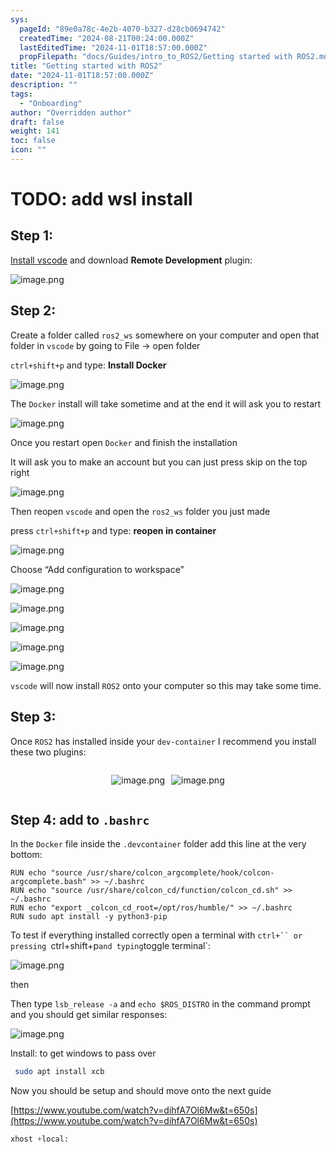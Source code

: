 ```yaml
---
sys:
  pageId: "89e0a78c-4e2b-4070-b327-d28cb0694742"
  createdTime: "2024-08-21T00:24:00.000Z"
  lastEditedTime: "2024-11-01T18:57:00.000Z"
  propFilepath: "docs/Guides/intro_to_ROS2/Getting started with ROS2.md"
title: "Getting started with ROS2"
date: "2024-11-01T18:57:00.000Z"
description: ""
tags:
  - "Onboarding"
author: "Overridden author"
draft: false
weight: 141
toc: false
icon: ""
---
```


# TODO: add wsl install

## Step 1:

[Install vscode](https://code.visualstudio.com/download) and download **Remote Development** plugin:

![image.png](https://prod-files-secure.s3.us-west-2.amazonaws.com/d518164a-d88e-44d1-a4ee-3adb3bd8bce0/efb52993-1881-4a40-b95e-6f020334f022/image.png?X-Amz-Algorithm=AWS4-HMAC-SHA256&X-Amz-Content-Sha256=UNSIGNED-PAYLOAD&X-Amz-Credential=ASIAZI2LB466ZJKVMR3Q%2F20250329%2Fus-west-2%2Fs3%2Faws4_request&X-Amz-Date=20250329T003818Z&X-Amz-Expires=3600&X-Amz-Security-Token=IQoJb3JpZ2luX2VjEAAaCXVzLXdlc3QtMiJGMEQCIESsWITx8fZLDPlpTk3CJmJ34AaYHUjUCYQqghNncOJ1AiAefz%2FuyaSGe42U3595RNy445RqrUdCgOwilG7CoO%2Bd3ir%2FAwhoEAAaDDYzNzQyMzE4MzgwNSIMPoMXQ%2BMCeLh6pr4TKtwDyJmF8zg27wh1Zo5oWhqx4zM4W9%2BRNnOAcn4EseXvzMG5o%2BmB5ruaeWmzvz0tsqIVPB4Ga0VIMg69QWr8zPmzjY6Ptlu%2F%2BODV6l3%2Bne5EEZTYtq%2BmvhKxbVDYirKnIrfq4lJm2j5QZK9pFwbF%2F5Gj8rDcUmYGUfCJmNjyTLNUxujtH5tyETdrWuaHOWa9Rolc13h6vr20x731NPKLBxXNBy%2FFzDWbErSmWcfbPTQz%2FpA2BxrJ3Uwza5i0I4FGbTutpzgnlO%2Fg3wWoa4ZkEWw5mc%2BQVfZcCYOMK4mouqRNm2WR%2FYMectSmumnsBu%2F%2BMXmgHYOXSBY6v5BEiPvMzUIpunYSuAOUQueBRw9V3aH1EMtcO0SJeQygDtcuK%2B6YfPeYAp8LUSu3smZD4%2BtNjr7GwPYdecd39p9niJUCbOVxfxFKe9iUBax3Wtn2VIiX5PZDl3blKfB4pNPX8ELsvBJfo69xjmLtGVfZYg4tfRNQGzHdDpW3qrQTK5dNUgOI7iOkTJnmvttgx7YmhroZowqSYwJ58TzkpKKGM0aK64G3aor%2B9yjU1kD8l3RaT%2BNPodztw69QXxOVil8dZnQh%2BhjvsdbdkJQRTqxnVI92moiXf%2B%2BBKU2YmWkzka7kc%2Bsw396cvwY6pgHvHaZj4mDrRbAQuvO5opLye8sAO%2BY2yNBk918BGJjuquP3ASacpIU0%2BdpnWCUbsZy8uHwZbAx92IsAB6UtWcp%2BIGkKJPljzykSNLC4VtNR1lKEsYRf3BrmGo8a%2BmB%2BSlIZgrAFoTcfepyQDumzWaPMy1EVrMIa8M5dNa0gNrGukn3RlQxpSokwWLe1rWvH9GtTZ4j%2BzIgAYQqo5dH3L3XFsygJUZ2J&X-Amz-Signature=fc23be50021c0ffc6e680ca3c45531f5f6041bf2e6c5e3d2ec4e5f539d298747&X-Amz-SignedHeaders=host&x-id=GetObject)

## Step 2:

Create a folder called `ros2_ws` somewhere on your computer and open that folder in `vscode` by going to File → open folder 

`ctrl+shift+p` and type: **Install Docker**

![image.png](https://prod-files-secure.s3.us-west-2.amazonaws.com/d518164a-d88e-44d1-a4ee-3adb3bd8bce0/2269dc0e-1cd5-47ff-bceb-c04ad9b2eab0/image.png?X-Amz-Algorithm=AWS4-HMAC-SHA256&X-Amz-Content-Sha256=UNSIGNED-PAYLOAD&X-Amz-Credential=ASIAZI2LB466ZJKVMR3Q%2F20250329%2Fus-west-2%2Fs3%2Faws4_request&X-Amz-Date=20250329T003818Z&X-Amz-Expires=3600&X-Amz-Security-Token=IQoJb3JpZ2luX2VjEAAaCXVzLXdlc3QtMiJGMEQCIESsWITx8fZLDPlpTk3CJmJ34AaYHUjUCYQqghNncOJ1AiAefz%2FuyaSGe42U3595RNy445RqrUdCgOwilG7CoO%2Bd3ir%2FAwhoEAAaDDYzNzQyMzE4MzgwNSIMPoMXQ%2BMCeLh6pr4TKtwDyJmF8zg27wh1Zo5oWhqx4zM4W9%2BRNnOAcn4EseXvzMG5o%2BmB5ruaeWmzvz0tsqIVPB4Ga0VIMg69QWr8zPmzjY6Ptlu%2F%2BODV6l3%2Bne5EEZTYtq%2BmvhKxbVDYirKnIrfq4lJm2j5QZK9pFwbF%2F5Gj8rDcUmYGUfCJmNjyTLNUxujtH5tyETdrWuaHOWa9Rolc13h6vr20x731NPKLBxXNBy%2FFzDWbErSmWcfbPTQz%2FpA2BxrJ3Uwza5i0I4FGbTutpzgnlO%2Fg3wWoa4ZkEWw5mc%2BQVfZcCYOMK4mouqRNm2WR%2FYMectSmumnsBu%2F%2BMXmgHYOXSBY6v5BEiPvMzUIpunYSuAOUQueBRw9V3aH1EMtcO0SJeQygDtcuK%2B6YfPeYAp8LUSu3smZD4%2BtNjr7GwPYdecd39p9niJUCbOVxfxFKe9iUBax3Wtn2VIiX5PZDl3blKfB4pNPX8ELsvBJfo69xjmLtGVfZYg4tfRNQGzHdDpW3qrQTK5dNUgOI7iOkTJnmvttgx7YmhroZowqSYwJ58TzkpKKGM0aK64G3aor%2B9yjU1kD8l3RaT%2BNPodztw69QXxOVil8dZnQh%2BhjvsdbdkJQRTqxnVI92moiXf%2B%2BBKU2YmWkzka7kc%2Bsw396cvwY6pgHvHaZj4mDrRbAQuvO5opLye8sAO%2BY2yNBk918BGJjuquP3ASacpIU0%2BdpnWCUbsZy8uHwZbAx92IsAB6UtWcp%2BIGkKJPljzykSNLC4VtNR1lKEsYRf3BrmGo8a%2BmB%2BSlIZgrAFoTcfepyQDumzWaPMy1EVrMIa8M5dNa0gNrGukn3RlQxpSokwWLe1rWvH9GtTZ4j%2BzIgAYQqo5dH3L3XFsygJUZ2J&X-Amz-Signature=e34486af7b433382b88e06b91ab5faa6aaa463c8aff8d30b2f6e4c8b091ee233&X-Amz-SignedHeaders=host&x-id=GetObject)

The `Docker` install will take sometime and at the end it will ask you to restart

![image.png](https://prod-files-secure.s3.us-west-2.amazonaws.com/d518164a-d88e-44d1-a4ee-3adb3bd8bce0/ed233f78-be33-4b1f-b89c-9c346c0e961e/image.png?X-Amz-Algorithm=AWS4-HMAC-SHA256&X-Amz-Content-Sha256=UNSIGNED-PAYLOAD&X-Amz-Credential=ASIAZI2LB466ZJKVMR3Q%2F20250329%2Fus-west-2%2Fs3%2Faws4_request&X-Amz-Date=20250329T003818Z&X-Amz-Expires=3600&X-Amz-Security-Token=IQoJb3JpZ2luX2VjEAAaCXVzLXdlc3QtMiJGMEQCIESsWITx8fZLDPlpTk3CJmJ34AaYHUjUCYQqghNncOJ1AiAefz%2FuyaSGe42U3595RNy445RqrUdCgOwilG7CoO%2Bd3ir%2FAwhoEAAaDDYzNzQyMzE4MzgwNSIMPoMXQ%2BMCeLh6pr4TKtwDyJmF8zg27wh1Zo5oWhqx4zM4W9%2BRNnOAcn4EseXvzMG5o%2BmB5ruaeWmzvz0tsqIVPB4Ga0VIMg69QWr8zPmzjY6Ptlu%2F%2BODV6l3%2Bne5EEZTYtq%2BmvhKxbVDYirKnIrfq4lJm2j5QZK9pFwbF%2F5Gj8rDcUmYGUfCJmNjyTLNUxujtH5tyETdrWuaHOWa9Rolc13h6vr20x731NPKLBxXNBy%2FFzDWbErSmWcfbPTQz%2FpA2BxrJ3Uwza5i0I4FGbTutpzgnlO%2Fg3wWoa4ZkEWw5mc%2BQVfZcCYOMK4mouqRNm2WR%2FYMectSmumnsBu%2F%2BMXmgHYOXSBY6v5BEiPvMzUIpunYSuAOUQueBRw9V3aH1EMtcO0SJeQygDtcuK%2B6YfPeYAp8LUSu3smZD4%2BtNjr7GwPYdecd39p9niJUCbOVxfxFKe9iUBax3Wtn2VIiX5PZDl3blKfB4pNPX8ELsvBJfo69xjmLtGVfZYg4tfRNQGzHdDpW3qrQTK5dNUgOI7iOkTJnmvttgx7YmhroZowqSYwJ58TzkpKKGM0aK64G3aor%2B9yjU1kD8l3RaT%2BNPodztw69QXxOVil8dZnQh%2BhjvsdbdkJQRTqxnVI92moiXf%2B%2BBKU2YmWkzka7kc%2Bsw396cvwY6pgHvHaZj4mDrRbAQuvO5opLye8sAO%2BY2yNBk918BGJjuquP3ASacpIU0%2BdpnWCUbsZy8uHwZbAx92IsAB6UtWcp%2BIGkKJPljzykSNLC4VtNR1lKEsYRf3BrmGo8a%2BmB%2BSlIZgrAFoTcfepyQDumzWaPMy1EVrMIa8M5dNa0gNrGukn3RlQxpSokwWLe1rWvH9GtTZ4j%2BzIgAYQqo5dH3L3XFsygJUZ2J&X-Amz-Signature=8630b0d48f1d3a100a649aa10b2fbebaf43c38ce7f9a53dfec24c68dfd7cbe77&X-Amz-SignedHeaders=host&x-id=GetObject)

Once you restart open `Docker` and finish the installation

It will ask you to make an account but you can just press skip on the top right

![image.png](https://prod-files-secure.s3.us-west-2.amazonaws.com/d518164a-d88e-44d1-a4ee-3adb3bd8bce0/21010ad9-1659-4fd9-9f59-9932a09b2a3d/image.png?X-Amz-Algorithm=AWS4-HMAC-SHA256&X-Amz-Content-Sha256=UNSIGNED-PAYLOAD&X-Amz-Credential=ASIAZI2LB466ZJKVMR3Q%2F20250329%2Fus-west-2%2Fs3%2Faws4_request&X-Amz-Date=20250329T003818Z&X-Amz-Expires=3600&X-Amz-Security-Token=IQoJb3JpZ2luX2VjEAAaCXVzLXdlc3QtMiJGMEQCIESsWITx8fZLDPlpTk3CJmJ34AaYHUjUCYQqghNncOJ1AiAefz%2FuyaSGe42U3595RNy445RqrUdCgOwilG7CoO%2Bd3ir%2FAwhoEAAaDDYzNzQyMzE4MzgwNSIMPoMXQ%2BMCeLh6pr4TKtwDyJmF8zg27wh1Zo5oWhqx4zM4W9%2BRNnOAcn4EseXvzMG5o%2BmB5ruaeWmzvz0tsqIVPB4Ga0VIMg69QWr8zPmzjY6Ptlu%2F%2BODV6l3%2Bne5EEZTYtq%2BmvhKxbVDYirKnIrfq4lJm2j5QZK9pFwbF%2F5Gj8rDcUmYGUfCJmNjyTLNUxujtH5tyETdrWuaHOWa9Rolc13h6vr20x731NPKLBxXNBy%2FFzDWbErSmWcfbPTQz%2FpA2BxrJ3Uwza5i0I4FGbTutpzgnlO%2Fg3wWoa4ZkEWw5mc%2BQVfZcCYOMK4mouqRNm2WR%2FYMectSmumnsBu%2F%2BMXmgHYOXSBY6v5BEiPvMzUIpunYSuAOUQueBRw9V3aH1EMtcO0SJeQygDtcuK%2B6YfPeYAp8LUSu3smZD4%2BtNjr7GwPYdecd39p9niJUCbOVxfxFKe9iUBax3Wtn2VIiX5PZDl3blKfB4pNPX8ELsvBJfo69xjmLtGVfZYg4tfRNQGzHdDpW3qrQTK5dNUgOI7iOkTJnmvttgx7YmhroZowqSYwJ58TzkpKKGM0aK64G3aor%2B9yjU1kD8l3RaT%2BNPodztw69QXxOVil8dZnQh%2BhjvsdbdkJQRTqxnVI92moiXf%2B%2BBKU2YmWkzka7kc%2Bsw396cvwY6pgHvHaZj4mDrRbAQuvO5opLye8sAO%2BY2yNBk918BGJjuquP3ASacpIU0%2BdpnWCUbsZy8uHwZbAx92IsAB6UtWcp%2BIGkKJPljzykSNLC4VtNR1lKEsYRf3BrmGo8a%2BmB%2BSlIZgrAFoTcfepyQDumzWaPMy1EVrMIa8M5dNa0gNrGukn3RlQxpSokwWLe1rWvH9GtTZ4j%2BzIgAYQqo5dH3L3XFsygJUZ2J&X-Amz-Signature=2f785dd6bab00cc8bc1806a211f8e990774de86aadffc9ab1cb50d0c0ca9de78&X-Amz-SignedHeaders=host&x-id=GetObject)

Then reopen `vscode` and open the `ros2_ws` folder you just made

press `ctrl+shift+p` and type: **reopen in container**

![image.png](https://prod-files-secure.s3.us-west-2.amazonaws.com/d518164a-d88e-44d1-a4ee-3adb3bd8bce0/4e93b8c2-41ad-488c-8095-c74205196118/image.png?X-Amz-Algorithm=AWS4-HMAC-SHA256&X-Amz-Content-Sha256=UNSIGNED-PAYLOAD&X-Amz-Credential=ASIAZI2LB466ZJKVMR3Q%2F20250329%2Fus-west-2%2Fs3%2Faws4_request&X-Amz-Date=20250329T003818Z&X-Amz-Expires=3600&X-Amz-Security-Token=IQoJb3JpZ2luX2VjEAAaCXVzLXdlc3QtMiJGMEQCIESsWITx8fZLDPlpTk3CJmJ34AaYHUjUCYQqghNncOJ1AiAefz%2FuyaSGe42U3595RNy445RqrUdCgOwilG7CoO%2Bd3ir%2FAwhoEAAaDDYzNzQyMzE4MzgwNSIMPoMXQ%2BMCeLh6pr4TKtwDyJmF8zg27wh1Zo5oWhqx4zM4W9%2BRNnOAcn4EseXvzMG5o%2BmB5ruaeWmzvz0tsqIVPB4Ga0VIMg69QWr8zPmzjY6Ptlu%2F%2BODV6l3%2Bne5EEZTYtq%2BmvhKxbVDYirKnIrfq4lJm2j5QZK9pFwbF%2F5Gj8rDcUmYGUfCJmNjyTLNUxujtH5tyETdrWuaHOWa9Rolc13h6vr20x731NPKLBxXNBy%2FFzDWbErSmWcfbPTQz%2FpA2BxrJ3Uwza5i0I4FGbTutpzgnlO%2Fg3wWoa4ZkEWw5mc%2BQVfZcCYOMK4mouqRNm2WR%2FYMectSmumnsBu%2F%2BMXmgHYOXSBY6v5BEiPvMzUIpunYSuAOUQueBRw9V3aH1EMtcO0SJeQygDtcuK%2B6YfPeYAp8LUSu3smZD4%2BtNjr7GwPYdecd39p9niJUCbOVxfxFKe9iUBax3Wtn2VIiX5PZDl3blKfB4pNPX8ELsvBJfo69xjmLtGVfZYg4tfRNQGzHdDpW3qrQTK5dNUgOI7iOkTJnmvttgx7YmhroZowqSYwJ58TzkpKKGM0aK64G3aor%2B9yjU1kD8l3RaT%2BNPodztw69QXxOVil8dZnQh%2BhjvsdbdkJQRTqxnVI92moiXf%2B%2BBKU2YmWkzka7kc%2Bsw396cvwY6pgHvHaZj4mDrRbAQuvO5opLye8sAO%2BY2yNBk918BGJjuquP3ASacpIU0%2BdpnWCUbsZy8uHwZbAx92IsAB6UtWcp%2BIGkKJPljzykSNLC4VtNR1lKEsYRf3BrmGo8a%2BmB%2BSlIZgrAFoTcfepyQDumzWaPMy1EVrMIa8M5dNa0gNrGukn3RlQxpSokwWLe1rWvH9GtTZ4j%2BzIgAYQqo5dH3L3XFsygJUZ2J&X-Amz-Signature=0cf93d6479603189436115b4b0eb505419f8fe72a28439d5bba1c205644b7a7b&X-Amz-SignedHeaders=host&x-id=GetObject)

Choose “Add configuration to workspace”

![image.png](https://prod-files-secure.s3.us-west-2.amazonaws.com/d518164a-d88e-44d1-a4ee-3adb3bd8bce0/9560b282-5060-4989-ba37-97e7b2c22476/image.png?X-Amz-Algorithm=AWS4-HMAC-SHA256&X-Amz-Content-Sha256=UNSIGNED-PAYLOAD&X-Amz-Credential=ASIAZI2LB466ZJKVMR3Q%2F20250329%2Fus-west-2%2Fs3%2Faws4_request&X-Amz-Date=20250329T003818Z&X-Amz-Expires=3600&X-Amz-Security-Token=IQoJb3JpZ2luX2VjEAAaCXVzLXdlc3QtMiJGMEQCIESsWITx8fZLDPlpTk3CJmJ34AaYHUjUCYQqghNncOJ1AiAefz%2FuyaSGe42U3595RNy445RqrUdCgOwilG7CoO%2Bd3ir%2FAwhoEAAaDDYzNzQyMzE4MzgwNSIMPoMXQ%2BMCeLh6pr4TKtwDyJmF8zg27wh1Zo5oWhqx4zM4W9%2BRNnOAcn4EseXvzMG5o%2BmB5ruaeWmzvz0tsqIVPB4Ga0VIMg69QWr8zPmzjY6Ptlu%2F%2BODV6l3%2Bne5EEZTYtq%2BmvhKxbVDYirKnIrfq4lJm2j5QZK9pFwbF%2F5Gj8rDcUmYGUfCJmNjyTLNUxujtH5tyETdrWuaHOWa9Rolc13h6vr20x731NPKLBxXNBy%2FFzDWbErSmWcfbPTQz%2FpA2BxrJ3Uwza5i0I4FGbTutpzgnlO%2Fg3wWoa4ZkEWw5mc%2BQVfZcCYOMK4mouqRNm2WR%2FYMectSmumnsBu%2F%2BMXmgHYOXSBY6v5BEiPvMzUIpunYSuAOUQueBRw9V3aH1EMtcO0SJeQygDtcuK%2B6YfPeYAp8LUSu3smZD4%2BtNjr7GwPYdecd39p9niJUCbOVxfxFKe9iUBax3Wtn2VIiX5PZDl3blKfB4pNPX8ELsvBJfo69xjmLtGVfZYg4tfRNQGzHdDpW3qrQTK5dNUgOI7iOkTJnmvttgx7YmhroZowqSYwJ58TzkpKKGM0aK64G3aor%2B9yjU1kD8l3RaT%2BNPodztw69QXxOVil8dZnQh%2BhjvsdbdkJQRTqxnVI92moiXf%2B%2BBKU2YmWkzka7kc%2Bsw396cvwY6pgHvHaZj4mDrRbAQuvO5opLye8sAO%2BY2yNBk918BGJjuquP3ASacpIU0%2BdpnWCUbsZy8uHwZbAx92IsAB6UtWcp%2BIGkKJPljzykSNLC4VtNR1lKEsYRf3BrmGo8a%2BmB%2BSlIZgrAFoTcfepyQDumzWaPMy1EVrMIa8M5dNa0gNrGukn3RlQxpSokwWLe1rWvH9GtTZ4j%2BzIgAYQqo5dH3L3XFsygJUZ2J&X-Amz-Signature=0db2886bf97d9878096f20fdfca3ec44e0a941d2cf85c5026ca16adb95fbb744&X-Amz-SignedHeaders=host&x-id=GetObject)

![image.png](https://prod-files-secure.s3.us-west-2.amazonaws.com/d518164a-d88e-44d1-a4ee-3adb3bd8bce0/2ee63f81-886b-48e8-a553-dc6e5eac99e4/image.png?X-Amz-Algorithm=AWS4-HMAC-SHA256&X-Amz-Content-Sha256=UNSIGNED-PAYLOAD&X-Amz-Credential=ASIAZI2LB466ZJKVMR3Q%2F20250329%2Fus-west-2%2Fs3%2Faws4_request&X-Amz-Date=20250329T003818Z&X-Amz-Expires=3600&X-Amz-Security-Token=IQoJb3JpZ2luX2VjEAAaCXVzLXdlc3QtMiJGMEQCIESsWITx8fZLDPlpTk3CJmJ34AaYHUjUCYQqghNncOJ1AiAefz%2FuyaSGe42U3595RNy445RqrUdCgOwilG7CoO%2Bd3ir%2FAwhoEAAaDDYzNzQyMzE4MzgwNSIMPoMXQ%2BMCeLh6pr4TKtwDyJmF8zg27wh1Zo5oWhqx4zM4W9%2BRNnOAcn4EseXvzMG5o%2BmB5ruaeWmzvz0tsqIVPB4Ga0VIMg69QWr8zPmzjY6Ptlu%2F%2BODV6l3%2Bne5EEZTYtq%2BmvhKxbVDYirKnIrfq4lJm2j5QZK9pFwbF%2F5Gj8rDcUmYGUfCJmNjyTLNUxujtH5tyETdrWuaHOWa9Rolc13h6vr20x731NPKLBxXNBy%2FFzDWbErSmWcfbPTQz%2FpA2BxrJ3Uwza5i0I4FGbTutpzgnlO%2Fg3wWoa4ZkEWw5mc%2BQVfZcCYOMK4mouqRNm2WR%2FYMectSmumnsBu%2F%2BMXmgHYOXSBY6v5BEiPvMzUIpunYSuAOUQueBRw9V3aH1EMtcO0SJeQygDtcuK%2B6YfPeYAp8LUSu3smZD4%2BtNjr7GwPYdecd39p9niJUCbOVxfxFKe9iUBax3Wtn2VIiX5PZDl3blKfB4pNPX8ELsvBJfo69xjmLtGVfZYg4tfRNQGzHdDpW3qrQTK5dNUgOI7iOkTJnmvttgx7YmhroZowqSYwJ58TzkpKKGM0aK64G3aor%2B9yjU1kD8l3RaT%2BNPodztw69QXxOVil8dZnQh%2BhjvsdbdkJQRTqxnVI92moiXf%2B%2BBKU2YmWkzka7kc%2Bsw396cvwY6pgHvHaZj4mDrRbAQuvO5opLye8sAO%2BY2yNBk918BGJjuquP3ASacpIU0%2BdpnWCUbsZy8uHwZbAx92IsAB6UtWcp%2BIGkKJPljzykSNLC4VtNR1lKEsYRf3BrmGo8a%2BmB%2BSlIZgrAFoTcfepyQDumzWaPMy1EVrMIa8M5dNa0gNrGukn3RlQxpSokwWLe1rWvH9GtTZ4j%2BzIgAYQqo5dH3L3XFsygJUZ2J&X-Amz-Signature=383d37fff4793ea0e41d33eda18f631248a5e848200589981539ac1c1f2ca48c&X-Amz-SignedHeaders=host&x-id=GetObject)

![image.png](https://prod-files-secure.s3.us-west-2.amazonaws.com/d518164a-d88e-44d1-a4ee-3adb3bd8bce0/ae1580b2-b048-407e-aed9-b584224a7a04/image.png?X-Amz-Algorithm=AWS4-HMAC-SHA256&X-Amz-Content-Sha256=UNSIGNED-PAYLOAD&X-Amz-Credential=ASIAZI2LB466ZJKVMR3Q%2F20250329%2Fus-west-2%2Fs3%2Faws4_request&X-Amz-Date=20250329T003818Z&X-Amz-Expires=3600&X-Amz-Security-Token=IQoJb3JpZ2luX2VjEAAaCXVzLXdlc3QtMiJGMEQCIESsWITx8fZLDPlpTk3CJmJ34AaYHUjUCYQqghNncOJ1AiAefz%2FuyaSGe42U3595RNy445RqrUdCgOwilG7CoO%2Bd3ir%2FAwhoEAAaDDYzNzQyMzE4MzgwNSIMPoMXQ%2BMCeLh6pr4TKtwDyJmF8zg27wh1Zo5oWhqx4zM4W9%2BRNnOAcn4EseXvzMG5o%2BmB5ruaeWmzvz0tsqIVPB4Ga0VIMg69QWr8zPmzjY6Ptlu%2F%2BODV6l3%2Bne5EEZTYtq%2BmvhKxbVDYirKnIrfq4lJm2j5QZK9pFwbF%2F5Gj8rDcUmYGUfCJmNjyTLNUxujtH5tyETdrWuaHOWa9Rolc13h6vr20x731NPKLBxXNBy%2FFzDWbErSmWcfbPTQz%2FpA2BxrJ3Uwza5i0I4FGbTutpzgnlO%2Fg3wWoa4ZkEWw5mc%2BQVfZcCYOMK4mouqRNm2WR%2FYMectSmumnsBu%2F%2BMXmgHYOXSBY6v5BEiPvMzUIpunYSuAOUQueBRw9V3aH1EMtcO0SJeQygDtcuK%2B6YfPeYAp8LUSu3smZD4%2BtNjr7GwPYdecd39p9niJUCbOVxfxFKe9iUBax3Wtn2VIiX5PZDl3blKfB4pNPX8ELsvBJfo69xjmLtGVfZYg4tfRNQGzHdDpW3qrQTK5dNUgOI7iOkTJnmvttgx7YmhroZowqSYwJ58TzkpKKGM0aK64G3aor%2B9yjU1kD8l3RaT%2BNPodztw69QXxOVil8dZnQh%2BhjvsdbdkJQRTqxnVI92moiXf%2B%2BBKU2YmWkzka7kc%2Bsw396cvwY6pgHvHaZj4mDrRbAQuvO5opLye8sAO%2BY2yNBk918BGJjuquP3ASacpIU0%2BdpnWCUbsZy8uHwZbAx92IsAB6UtWcp%2BIGkKJPljzykSNLC4VtNR1lKEsYRf3BrmGo8a%2BmB%2BSlIZgrAFoTcfepyQDumzWaPMy1EVrMIa8M5dNa0gNrGukn3RlQxpSokwWLe1rWvH9GtTZ4j%2BzIgAYQqo5dH3L3XFsygJUZ2J&X-Amz-Signature=84e05123ee4ec23b4afa34c7b715d1a38bcf044aed72d85376e4a55021c70e03&X-Amz-SignedHeaders=host&x-id=GetObject)

![image.png](https://prod-files-secure.s3.us-west-2.amazonaws.com/d518164a-d88e-44d1-a4ee-3adb3bd8bce0/53255b28-f75e-430f-b9e3-c0ac8577e42b/image.png?X-Amz-Algorithm=AWS4-HMAC-SHA256&X-Amz-Content-Sha256=UNSIGNED-PAYLOAD&X-Amz-Credential=ASIAZI2LB466ZJKVMR3Q%2F20250329%2Fus-west-2%2Fs3%2Faws4_request&X-Amz-Date=20250329T003818Z&X-Amz-Expires=3600&X-Amz-Security-Token=IQoJb3JpZ2luX2VjEAAaCXVzLXdlc3QtMiJGMEQCIESsWITx8fZLDPlpTk3CJmJ34AaYHUjUCYQqghNncOJ1AiAefz%2FuyaSGe42U3595RNy445RqrUdCgOwilG7CoO%2Bd3ir%2FAwhoEAAaDDYzNzQyMzE4MzgwNSIMPoMXQ%2BMCeLh6pr4TKtwDyJmF8zg27wh1Zo5oWhqx4zM4W9%2BRNnOAcn4EseXvzMG5o%2BmB5ruaeWmzvz0tsqIVPB4Ga0VIMg69QWr8zPmzjY6Ptlu%2F%2BODV6l3%2Bne5EEZTYtq%2BmvhKxbVDYirKnIrfq4lJm2j5QZK9pFwbF%2F5Gj8rDcUmYGUfCJmNjyTLNUxujtH5tyETdrWuaHOWa9Rolc13h6vr20x731NPKLBxXNBy%2FFzDWbErSmWcfbPTQz%2FpA2BxrJ3Uwza5i0I4FGbTutpzgnlO%2Fg3wWoa4ZkEWw5mc%2BQVfZcCYOMK4mouqRNm2WR%2FYMectSmumnsBu%2F%2BMXmgHYOXSBY6v5BEiPvMzUIpunYSuAOUQueBRw9V3aH1EMtcO0SJeQygDtcuK%2B6YfPeYAp8LUSu3smZD4%2BtNjr7GwPYdecd39p9niJUCbOVxfxFKe9iUBax3Wtn2VIiX5PZDl3blKfB4pNPX8ELsvBJfo69xjmLtGVfZYg4tfRNQGzHdDpW3qrQTK5dNUgOI7iOkTJnmvttgx7YmhroZowqSYwJ58TzkpKKGM0aK64G3aor%2B9yjU1kD8l3RaT%2BNPodztw69QXxOVil8dZnQh%2BhjvsdbdkJQRTqxnVI92moiXf%2B%2BBKU2YmWkzka7kc%2Bsw396cvwY6pgHvHaZj4mDrRbAQuvO5opLye8sAO%2BY2yNBk918BGJjuquP3ASacpIU0%2BdpnWCUbsZy8uHwZbAx92IsAB6UtWcp%2BIGkKJPljzykSNLC4VtNR1lKEsYRf3BrmGo8a%2BmB%2BSlIZgrAFoTcfepyQDumzWaPMy1EVrMIa8M5dNa0gNrGukn3RlQxpSokwWLe1rWvH9GtTZ4j%2BzIgAYQqo5dH3L3XFsygJUZ2J&X-Amz-Signature=f182aec0438aa8874a60f49bf9c21239be19c0429dd2bac336d73cf18ab3e78c&X-Amz-SignedHeaders=host&x-id=GetObject)

![image.png](https://prod-files-secure.s3.us-west-2.amazonaws.com/d518164a-d88e-44d1-a4ee-3adb3bd8bce0/7c562767-5af9-4ffb-97d1-327bcdf4ee00/image.png?X-Amz-Algorithm=AWS4-HMAC-SHA256&X-Amz-Content-Sha256=UNSIGNED-PAYLOAD&X-Amz-Credential=ASIAZI2LB466ZJKVMR3Q%2F20250329%2Fus-west-2%2Fs3%2Faws4_request&X-Amz-Date=20250329T003818Z&X-Amz-Expires=3600&X-Amz-Security-Token=IQoJb3JpZ2luX2VjEAAaCXVzLXdlc3QtMiJGMEQCIESsWITx8fZLDPlpTk3CJmJ34AaYHUjUCYQqghNncOJ1AiAefz%2FuyaSGe42U3595RNy445RqrUdCgOwilG7CoO%2Bd3ir%2FAwhoEAAaDDYzNzQyMzE4MzgwNSIMPoMXQ%2BMCeLh6pr4TKtwDyJmF8zg27wh1Zo5oWhqx4zM4W9%2BRNnOAcn4EseXvzMG5o%2BmB5ruaeWmzvz0tsqIVPB4Ga0VIMg69QWr8zPmzjY6Ptlu%2F%2BODV6l3%2Bne5EEZTYtq%2BmvhKxbVDYirKnIrfq4lJm2j5QZK9pFwbF%2F5Gj8rDcUmYGUfCJmNjyTLNUxujtH5tyETdrWuaHOWa9Rolc13h6vr20x731NPKLBxXNBy%2FFzDWbErSmWcfbPTQz%2FpA2BxrJ3Uwza5i0I4FGbTutpzgnlO%2Fg3wWoa4ZkEWw5mc%2BQVfZcCYOMK4mouqRNm2WR%2FYMectSmumnsBu%2F%2BMXmgHYOXSBY6v5BEiPvMzUIpunYSuAOUQueBRw9V3aH1EMtcO0SJeQygDtcuK%2B6YfPeYAp8LUSu3smZD4%2BtNjr7GwPYdecd39p9niJUCbOVxfxFKe9iUBax3Wtn2VIiX5PZDl3blKfB4pNPX8ELsvBJfo69xjmLtGVfZYg4tfRNQGzHdDpW3qrQTK5dNUgOI7iOkTJnmvttgx7YmhroZowqSYwJ58TzkpKKGM0aK64G3aor%2B9yjU1kD8l3RaT%2BNPodztw69QXxOVil8dZnQh%2BhjvsdbdkJQRTqxnVI92moiXf%2B%2BBKU2YmWkzka7kc%2Bsw396cvwY6pgHvHaZj4mDrRbAQuvO5opLye8sAO%2BY2yNBk918BGJjuquP3ASacpIU0%2BdpnWCUbsZy8uHwZbAx92IsAB6UtWcp%2BIGkKJPljzykSNLC4VtNR1lKEsYRf3BrmGo8a%2BmB%2BSlIZgrAFoTcfepyQDumzWaPMy1EVrMIa8M5dNa0gNrGukn3RlQxpSokwWLe1rWvH9GtTZ4j%2BzIgAYQqo5dH3L3XFsygJUZ2J&X-Amz-Signature=b6d58fd933bb1a93ba6db0ed04b1251bfcfa945a14119e9146ea45a489dd4bba&X-Amz-SignedHeaders=host&x-id=GetObject)

`vscode` will now install `ROS2` onto your computer so this may take some time.

## Step 3:

Once `ROS2` has installed inside your `dev-container` I recommend you install these two plugins:

<div style="display: flex;flex-direction: row; column-gap:10px; max-width: 630px;justify-content: center;">
<div>

![image.png](https://prod-files-secure.s3.us-west-2.amazonaws.com/d518164a-d88e-44d1-a4ee-3adb3bd8bce0/3fc3d550-5a54-4ba1-ba6b-faa01cdb7369/image.png?X-Amz-Algorithm=AWS4-HMAC-SHA256&X-Amz-Content-Sha256=UNSIGNED-PAYLOAD&X-Amz-Credential=ASIAZI2LB4663ZJJVVPZ%2F20250329%2Fus-west-2%2Fs3%2Faws4_request&X-Amz-Date=20250329T003822Z&X-Amz-Expires=3600&X-Amz-Security-Token=IQoJb3JpZ2luX2VjEAAaCXVzLXdlc3QtMiJHMEUCIQCTWTqJLzFxL1NnI%2BdQK5knsaE62KuMZltfBoZM1WIuEwIgd%2FTNdKSuCPBd5b9ipP0IFgs4nXZ506SVBVKlX6Io%2BuQq%2FwMIaRAAGgw2Mzc0MjMxODM4MDUiDCM1sxPhgbOuTM8wKCrcA0XIZoXBQc4x7dF91zZaoyKrwWrJAOgMJabKhzGpLGXHGnl3bviXLTm1kZHC6xhEcjLITOPEirZZJ7iNDo%2B6m2MJ7KYrZuiqKUmJ1CKheOL3m3b1jFhJQFb3Dd6F9dPcqpP%2F6o8n3W6bY2S%2Be%2Bgs2kRIdKGtCQDM9rJ76Br2IaxqaFKZUQ0DRjfPlwXfmFqGrQv%2FdfvPhsWHPYZbgMzK2FQsKiDcqeImdiZ3%2FBlxmNSg3P9YPS6y5Jv09BCGvhf0sf0XOXvD3G0Q3hdsVL5Hue0znC8nAZap62FSSKMBxqsIFvnO0VTgVUGJG9J1peTZOdxsG7v89xpstwj6WvVr2HQTVSw8%2F1GKKRS4EglBM0ugVaqmT%2Ba0AseUjygC6ArD%2F74OxCHZV406aZDeN9U3cM%2F31Ls4IMiOf4XuXJN3bOXqIS6NvpAAzlaXD3AMQ3t7HnKrm82osqD1nBtPJRuKBiAZ2mc2KPfYrs0Ps7Od1nUFLqsFhiu0SuKFvby2I5xRTsANzOhUVwrrTadeaQ2ONJhXJCyoZYT4qvW5oAhuS3df8bKqt1yljaV9iLXZQO8RopKy9H%2FmIDmlp0eQ6jQXT7CfY%2B6M8gvIU5IJJ8dsZaw16YH6k9WgRk%2F2lI0CMMnfnL8GOqUBdIjsgsafb04Iuu7G0Rc9E4w2%2BNV8PdQLpl%2FON%2BqzYVpc9yrQPz3HBuyHspMfwRmyd50LZ4WIiQJe5MhxNUcE6WZvLOIXY6%2Be3ObD3hMbjQlQG28yVO3eDN1m4eMt%2F9ilzNLTHZfZKsK1ykiD%2FtORF6wazyYjY5PVA8qCa6hfXE4QRZxpolpwpw7ymRwZw%2F8kRnfQjTliDsTJYKe4SmrbcA0Pv9iD&X-Amz-Signature=124a7e1362c67c4fac6f1d211f6d1e71f104d3cd253969bd51795d9d14866862&X-Amz-SignedHeaders=host&x-id=GetObject)

</div>
<div>

![image.png](https://prod-files-secure.s3.us-west-2.amazonaws.com/d518164a-d88e-44d1-a4ee-3adb3bd8bce0/d994cc66-13c2-4093-a5a3-f84cf4601a82/image.png?X-Amz-Algorithm=AWS4-HMAC-SHA256&X-Amz-Content-Sha256=UNSIGNED-PAYLOAD&X-Amz-Credential=ASIAZI2LB466UMTVJTSJ%2F20250329%2Fus-west-2%2Fs3%2Faws4_request&X-Amz-Date=20250329T003822Z&X-Amz-Expires=3600&X-Amz-Security-Token=IQoJb3JpZ2luX2VjEAAaCXVzLXdlc3QtMiJIMEYCIQCFRiQsFcTsEhPoslvDnLcSOQIdYnoCTsN0C22%2FGZfxkgIhAPhuXiZeapx%2FqiDt60PKT4LPg2tKYn0zd7JAI8NKpEOWKv8DCGgQABoMNjM3NDIzMTgzODA1IgxXhneeJDj6I3k0Fycq3ANfAdNKmcTu9uhwfa%2FeD7G0k9s%2BaOHWAe5hzCOwC5c3ssSd%2Bqu2hzRm54ke0csAiVIVlTIMaUk58gajzV027ycqqoPhBkRLpQeZA2plEpDxblV8Cp7FZR5MykBOKsXIykzFwyrveb6%2BG4tDx2Puci84bQ43AiJF7njJ9BTBBnM2cAS4c0Rq8aDW3KiL7vehLg%2BNHulbWjaTTjNGhAW1eJKD7egU8PzNMBwyip1GD7SaDnrxnsr6tixxns3770WNreCYt3aVv1%2BhoVu2d%2Fn0uEPaAY7ULK%2F3abxjh%2Bq5HlbE8XQVUBn5MnN40mrD98vRqay%2FPywyAGVybFGieVeeEA4mzOrUzmRjEBAeXnb36XaNij2Kzu62onmeMBwga1T%2FmQ8V2NmljAJYsd6Q0igGzx9N%2BJY6R8XVgNqdtXVg9%2BgDiL%2FQDQpTA6h%2BLkHtZSxdrtp9JiXVBPdN6KiBQZm4sOMb%2FDgIu%2B1mO7%2B3jNKFJnJ2woBtfoJqdUmROICPAx8LgjvPi%2BBBUnTmsshsCJM4uxvyA7Cgwvv1oDlp6lz%2BALiE9mJZ3e%2F2WelxKb49MBsmZwiT31nlPCnobjcEiykp0Zwxbx%2BriYovBdM8FWP6QBzToOlyU4yJq8aitpS2OjD23py%2FBjqkATEQPzGG80o6eLN7C27Wp3phJX27PyHnsQQr79z%2FtkCvvBScwJz7amO50%2BF18gIiZMr4VQuBZr%2Bcu35WkprMUoV7AJBKHDp%2F0fTD6ahkzm5omVCjG9BiSKuYRFTDXvxaaWWOheIoZMSYH6dauzc0C0OPMT2EhDFCrQMa1BLr7OM8%2B2jOMdIWHI2siSigAXG0XB1CnQBmySzquWd2XUmPX9p2s5c1&X-Amz-Signature=dc0a6b226ec52f7c73367c3467bf28ee9c2745631f6a1e4de11e34872cbb05ed&X-Amz-SignedHeaders=host&x-id=GetObject)

</div>
</div>

## Step 4: add to `.bashrc`

In the `Docker` file inside the `.devcontainer` folder add this line at the very bottom: 

```docker
RUN echo "source /usr/share/colcon_argcomplete/hook/colcon-argcomplete.bash" >> ~/.bashrc
RUN echo "source /usr/share/colcon_cd/function/colcon_cd.sh" >> ~/.bashrc
RUN echo "export _colcon_cd_root=/opt/ros/humble/" >> ~/.bashrc
RUN sudo apt install -y python3-pip 
```

To test if everything installed correctly open a terminal with `ctrl+`` or pressing `ctrl+shift+p` and typing `toggle terminal`:

![image.png](https://prod-files-secure.s3.us-west-2.amazonaws.com/d518164a-d88e-44d1-a4ee-3adb3bd8bce0/6a4943d8-b04e-4c02-9a58-775f3384d1a5/image.png?X-Amz-Algorithm=AWS4-HMAC-SHA256&X-Amz-Content-Sha256=UNSIGNED-PAYLOAD&X-Amz-Credential=ASIAZI2LB466ZJKVMR3Q%2F20250329%2Fus-west-2%2Fs3%2Faws4_request&X-Amz-Date=20250329T003818Z&X-Amz-Expires=3600&X-Amz-Security-Token=IQoJb3JpZ2luX2VjEAAaCXVzLXdlc3QtMiJGMEQCIESsWITx8fZLDPlpTk3CJmJ34AaYHUjUCYQqghNncOJ1AiAefz%2FuyaSGe42U3595RNy445RqrUdCgOwilG7CoO%2Bd3ir%2FAwhoEAAaDDYzNzQyMzE4MzgwNSIMPoMXQ%2BMCeLh6pr4TKtwDyJmF8zg27wh1Zo5oWhqx4zM4W9%2BRNnOAcn4EseXvzMG5o%2BmB5ruaeWmzvz0tsqIVPB4Ga0VIMg69QWr8zPmzjY6Ptlu%2F%2BODV6l3%2Bne5EEZTYtq%2BmvhKxbVDYirKnIrfq4lJm2j5QZK9pFwbF%2F5Gj8rDcUmYGUfCJmNjyTLNUxujtH5tyETdrWuaHOWa9Rolc13h6vr20x731NPKLBxXNBy%2FFzDWbErSmWcfbPTQz%2FpA2BxrJ3Uwza5i0I4FGbTutpzgnlO%2Fg3wWoa4ZkEWw5mc%2BQVfZcCYOMK4mouqRNm2WR%2FYMectSmumnsBu%2F%2BMXmgHYOXSBY6v5BEiPvMzUIpunYSuAOUQueBRw9V3aH1EMtcO0SJeQygDtcuK%2B6YfPeYAp8LUSu3smZD4%2BtNjr7GwPYdecd39p9niJUCbOVxfxFKe9iUBax3Wtn2VIiX5PZDl3blKfB4pNPX8ELsvBJfo69xjmLtGVfZYg4tfRNQGzHdDpW3qrQTK5dNUgOI7iOkTJnmvttgx7YmhroZowqSYwJ58TzkpKKGM0aK64G3aor%2B9yjU1kD8l3RaT%2BNPodztw69QXxOVil8dZnQh%2BhjvsdbdkJQRTqxnVI92moiXf%2B%2BBKU2YmWkzka7kc%2Bsw396cvwY6pgHvHaZj4mDrRbAQuvO5opLye8sAO%2BY2yNBk918BGJjuquP3ASacpIU0%2BdpnWCUbsZy8uHwZbAx92IsAB6UtWcp%2BIGkKJPljzykSNLC4VtNR1lKEsYRf3BrmGo8a%2BmB%2BSlIZgrAFoTcfepyQDumzWaPMy1EVrMIa8M5dNa0gNrGukn3RlQxpSokwWLe1rWvH9GtTZ4j%2BzIgAYQqo5dH3L3XFsygJUZ2J&X-Amz-Signature=6764eb3bd2db6e0f1e0a5e72328984f3574e956f925a29d737d3be78704a4289&X-Amz-SignedHeaders=host&x-id=GetObject)

then 

Then type `lsb_release -a` and `echo $ROS_DISTRO` in the command prompt and you should get similar responses:

![image.png](https://prod-files-secure.s3.us-west-2.amazonaws.com/d518164a-d88e-44d1-a4ee-3adb3bd8bce0/3e635dec-a805-4e85-8b9e-d000e5b71a4e/image.png?X-Amz-Algorithm=AWS4-HMAC-SHA256&X-Amz-Content-Sha256=UNSIGNED-PAYLOAD&X-Amz-Credential=ASIAZI2LB466ZJKVMR3Q%2F20250329%2Fus-west-2%2Fs3%2Faws4_request&X-Amz-Date=20250329T003818Z&X-Amz-Expires=3600&X-Amz-Security-Token=IQoJb3JpZ2luX2VjEAAaCXVzLXdlc3QtMiJGMEQCIESsWITx8fZLDPlpTk3CJmJ34AaYHUjUCYQqghNncOJ1AiAefz%2FuyaSGe42U3595RNy445RqrUdCgOwilG7CoO%2Bd3ir%2FAwhoEAAaDDYzNzQyMzE4MzgwNSIMPoMXQ%2BMCeLh6pr4TKtwDyJmF8zg27wh1Zo5oWhqx4zM4W9%2BRNnOAcn4EseXvzMG5o%2BmB5ruaeWmzvz0tsqIVPB4Ga0VIMg69QWr8zPmzjY6Ptlu%2F%2BODV6l3%2Bne5EEZTYtq%2BmvhKxbVDYirKnIrfq4lJm2j5QZK9pFwbF%2F5Gj8rDcUmYGUfCJmNjyTLNUxujtH5tyETdrWuaHOWa9Rolc13h6vr20x731NPKLBxXNBy%2FFzDWbErSmWcfbPTQz%2FpA2BxrJ3Uwza5i0I4FGbTutpzgnlO%2Fg3wWoa4ZkEWw5mc%2BQVfZcCYOMK4mouqRNm2WR%2FYMectSmumnsBu%2F%2BMXmgHYOXSBY6v5BEiPvMzUIpunYSuAOUQueBRw9V3aH1EMtcO0SJeQygDtcuK%2B6YfPeYAp8LUSu3smZD4%2BtNjr7GwPYdecd39p9niJUCbOVxfxFKe9iUBax3Wtn2VIiX5PZDl3blKfB4pNPX8ELsvBJfo69xjmLtGVfZYg4tfRNQGzHdDpW3qrQTK5dNUgOI7iOkTJnmvttgx7YmhroZowqSYwJ58TzkpKKGM0aK64G3aor%2B9yjU1kD8l3RaT%2BNPodztw69QXxOVil8dZnQh%2BhjvsdbdkJQRTqxnVI92moiXf%2B%2BBKU2YmWkzka7kc%2Bsw396cvwY6pgHvHaZj4mDrRbAQuvO5opLye8sAO%2BY2yNBk918BGJjuquP3ASacpIU0%2BdpnWCUbsZy8uHwZbAx92IsAB6UtWcp%2BIGkKJPljzykSNLC4VtNR1lKEsYRf3BrmGo8a%2BmB%2BSlIZgrAFoTcfepyQDumzWaPMy1EVrMIa8M5dNa0gNrGukn3RlQxpSokwWLe1rWvH9GtTZ4j%2BzIgAYQqo5dH3L3XFsygJUZ2J&X-Amz-Signature=e6051b1c65dbfa28d1d13c2c344bd5df945cd0f823937368af93a72eb0b0115b&X-Amz-SignedHeaders=host&x-id=GetObject)

Install:  to get windows to pass over

```bash
 sudo apt install xcb
```

Now you should be setup and should move onto the next guide 

[https://www.youtube.com/watch?v=dihfA7Ol6Mw&t=650s](https://www.youtube.com/watch?v=dihfA7Ol6Mw&t=650s)

```python
xhost +local:
```

